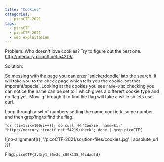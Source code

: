 ```yaml
---
title: "Cookies"
categories:
  - picoCTF-2021
tags:
  - picoCTF
  - picoCTF-2021
  - web exploitation
---
```


Problem: Who doesn't love cookies? Try to figure out the best one. http://mercury.picoctf.net:54219/

Solution: 

So messing with the page you can enter 'snickerdoodle' into the search. It will take you to the check page which tells you the cookie isnt that imporant/special. Looking at the cookies you see `name=0` so checking you can notice the name can be set to 1 which gives a different cookie type and no flag yet. Moving through it to find the flag will take a while so lets use curl. 

Loop through a set of numbers setting the name cookie to some number and then grep'ing to find the flag. 

```for ((i=1;i<=100;i++)); do curl -H "Cookie: name=$i;" "http://mercury.picoctf.net:54219/check"; done | grep picoCTF{```

![no-alignment]({{ '/picoCTF-2021/solution-files/cookies.jpg' | absolute_url }})

Flag: ```picoCTF{3v3ry1_l0v3s_c00k135_96cdadfd}```

